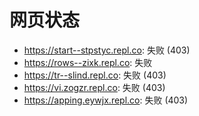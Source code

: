 # 网页状态
- https://start--stpstyc.repl.co: 失败 (403)
- https://rows--zixk.repl.co: 失败
- https://tr--slind.repl.co: 失败 (403)
- https://vi.zogzr.repl.co: 失败 (403)
- https://apping.eywjx.repl.co: 失败 (403)
